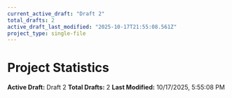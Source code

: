 ```yaml
---
current_active_draft: "Draft 2"
total_drafts: 2
active_draft_last_modified: "2025-10-17T21:55:08.561Z"
project_type: single-file
---
```


# Project Statistics

**Active Draft:** Draft 2
**Total Drafts:** 2
**Last Modified:** 10/17/2025, 5:55:08 PM
